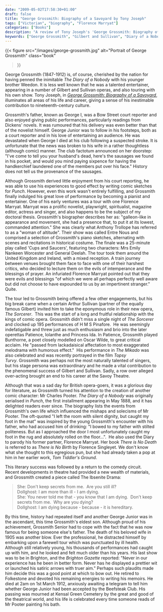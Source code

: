 ```yaml
---
date: "2009-05-02T17:58:30+01:00"
draft: false
title: "George Grossmith: Biography of a Savoyard by Tony Joseph"
tags: ["Victorian", "biography", "Florence Marryat"]
categories: ["Books"]
description: "A review of Tony Joseph's 'George Grossmith: Biography of a Savoyard,' exploring the life of the Gilbert and Sullivan star who co-created 'The Diary of a Nobody.' Discover how this talented entertainer shaped Victorian culture through opera and literature."
keywords: ["George Grossmith", "Gilbert and Sullivan", "Diary of a Nobody", "biography review", "Savoyard", "The Mikado", "comic opera", "Victorian theatre"]
---
```


{{< figure
  src="/images/george-grossmith.jpg"
  alt="Portrait of George Grossmith"
  class="book"
>}}

George Grossmith (1847-1912) is, of course, cherished by the nation for having penned the inimitable _The Diary of a Nobody_ with his younger brother Weedon. It is less well known that he was a talented entertainer, appearing in a number of Gilbert and Sullivan operas, and also touring with his own show. Tony Joseph, in [_George Grossmith: Biography of a Savoyard_](https://www.worldofbooks.com/en-gb/products/george-grossmith-book-tony-joseph-9780950799209), illuminates all areas of his life and career, giving a sense of his inestimable contribution to nineteenth-century culture.

Grossmith's father, known as George I, was a Bow Street court reporter and also enjoyed giving public performances, particularly readings from Dickens' novels. It was rumoured that his delivery was even better than that of the novelist himself. George Junior was to follow in his footsteps, both as a court reporter and in his love of entertaining an audience. He was devastated when George I died at his club following a suspected stroke. It is unfortunate that the news was broken to his wife in a rather thoughtless (although comic) manner. The club factotum announced on her doorstep: "I've come to tell you your husband's dead, here's the sausages we found in his pocket, and would you mind paying sixpence for having the handkerchief laundered one of the members put over his face." History does not tell us the provenance of the sausages.

Although Grossmith derived little enjoyment from his court reporting, he was able to use his experiences to good effect by writing comic sketches for _Punch_. However, even this work wasn't entirely fulfilling, and Grossmith finally indulged his great love of performance by becoming a pianist and entertainer. One of his early ventures was a tour with one Florence Marryat. Marryat was a prolific novelist, playwright, spiritualist, magazine editor, actress and singer, and also happens to be the subject of my doctoral thesis. Grossmith's biographer describes her as: "galleon-like in appearance and movement, she had a presence that, to put it at its lowest, commanded attention." She was clearly what Anthony Trollope has referred to as a "woman of altitude". Their show was called Entre Nous and comprised a selection of Grossmith's piano sketches, alternating with scenes and recitations in historical costume. The finale was a 25-minute play called 'Cups and Saucers', featuring two characters: Mrs Emily Nankeen Worcester and General Deelah. The tour took them around the United Kingdom and Ireland, with a mixed reception. A train journey between venues brought them face to face with one of their harshest critics, who decided to lecture them on the evils of intemperance and the blessings of prayer. An infuriated Florence Marryat pointed out that they were evils and blessings "of which we were all perhaps perfectly well aware but did not choose to have expounded to us by an impertinent stranger."  Quite.

The tour led to Grossmith being offered a few other engagements, but his big break came when a certain Arthur Sullivan (partner of the equally famous Gilbert) invited him to take the eponymous role in their new opera, _The Sorcerer_.  This was the start of a long and fruitful relationship with the kings of comic opera. Grossmith didn't miss a single night of _The Sorcerer_ and clocked up 195 performances of H M S Pinafore.  He was seemingly indefatigable and threw just as much enthusiasm and brio into the later operettas Patience, Iolanthe and Princess Ida. In Patience, Grossmith played Bunthorne, a poet closely modelled on Oscar Wilde, to great critical acclaim. He "passed from lackadaisical affectation to most exaggerated melodrama with humorous effect."  His performance in _The Mikado_ was also celebrated and was recently portrayed in the film _Topsy Turvy_. Grossmith was perhaps not the most naturally talented of singers, but his stage persona was extraordinary and he made a vital contribution to the phenomenal success of Gilbert and Sullivan. Sadly, a row over alleged over-acting brought an end to his career at the Savoy Theatre.

Although that was a sad day for British opera-goers, it was a glorious day for literature, as Grossmith turned his attention to the creation of another comic character: Mr Charles Pooter. _The Diary of a Nobody_ was originally serialised in _Punch_, the first installment appearing in May 1888, and it has delighted readers ever since. The biography lists the events from Grossmith's own life which influenced the mishaps and solecisms of Mr Pooter. The oft-quoted "I left the room with silent dignity, but caught my foot in the mat" was inspired by the young Grossmith's encounter with his father, who had accused him of drinking: "I bowed to my father with stilted politeness. But as I approached the door I most unfortunately caught my foot in the rug and absolutely rolled on the floor...".  He also used the Diary to parody his former partner, Florence Marryat. Her book _There is No Death_ is referred to as _There is No Birth_ by Florence Singleyet. We don't know what she thought to this egregious pun, but she had already taken a pop at him in her earlier work, _Tom Tiddler's Ground_.

This literary success was followed by a return to the comedy circuit.  Recent developments in theatre had provided a new wealth of materials, and Grossmith created a piece called The Ibsenite Drama:

>She: Don't keep secrets from me.  Are you still ill?  
>Dollghost: I am more than ill - I am dying.  
>She: You never told me that - you know that I am dying.  Don't keep secrets from me.  Why are you dying?  
>Dollghost: I am dying because - because - it is hereditary.

By this time, history had repeated itself and another George Junior was in the ascendant, this time Grossmith's eldest son. Although proud of his achievement, Grossmith Senior had to cope with the fact that he was now famous for being someone else's father. The death of his beloved wife in 1905 was another blow. Ever the professional, he distracted himself by embarking upon a farewell tour which was punctuated by ill health.  Although still relatively young, his thousands of performances had caught up with him, and he looked and felt much older than his years. His last show was to be in Brighton, and the _Brighton Gazette_ reported: "Never in our experience has he been in better form. Never has he displayed a prettier wit or launched his satiric arrows with truer aim." Perhaps such plaudits made him decide this was a good point at which to bow out. He retired to Folkestone and devoted his remaining energies to writing his memoirs. He died at 2am on 1st March 1912, anxiously awaiting a telegram to tell him whether George Junior had been accepted by the Beefsteak Club. His passing was mourned at Kensal Green Cemetery by the great and good of the theatrical world, and his life is celebrated every time someone reads of Mr Pooter painting his bath.
